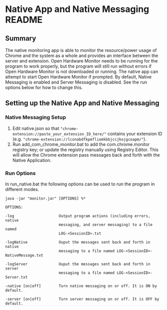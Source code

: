 # Native App and Native Messaging README
## Summary
The native monitoring app is able to monitor the resource/power usage of Chrome and the system as a whole and provides an interface between the server and extension. Open Hardware Monitor needs to be running for the program to work properly, but the program will still run without errors if Open Hardware Monitor is not downloaded or running. The native app can attempt to start Open Hardware Monitor if prompted. By default, Native Messaging is enabled and Server Messaging is disabled. See the run options below for how to change this.

## Setting up the Native App and Native Messaging
### Native Messaging Setup
1. Edit native.json so that `"chrome-extension://paste_your_extension_ID_here/"` contains your extension ID (e.g. `"chrome-extension://lconabdfkpmfliemkbbjccjkojgcoapm/"`).
2. Run add_com_chrome_monitor.bat to add the com.chrome.monitor registry key; or update the registry manually using Registry Editor. This will allow the Chrome extension pass messages back and forth with the Native Application.

### Run Options
In run_native.bat the following options can be used to run the program in different modes.
```
java -jar "monitor.jar" [OPTIONS] %*
```
```
OPTIONS:

-log                    Output program actions (including errors, native 
                        messaging, and server messaging) to a file named 
                        LOG-<SessionID>.txt

-logNative              Ouput the messages sent back and forth in native 
                        messaging to a file named LOG-<SessionID>-NativeMessage.txt

-logServer              Ouput the messages sent back and forth in server 
                        messaging to a file named LOG-<SessionID>-Server.txt

-native [on|off]        Turn native messaging on or off. It is ON by default.

-server [on|off]        Turn server messaging on or off. It is OFF by default.
```